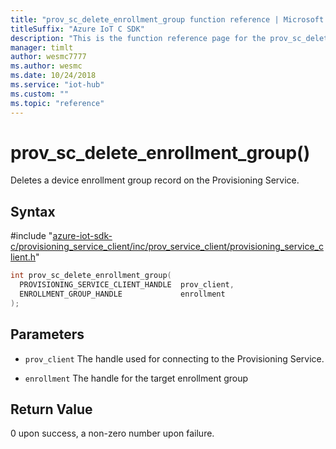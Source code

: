 ```yaml
---                             
title: "prov_sc_delete_enrollment_group function reference | Microsoft Docs" 
titleSuffix: "Azure IoT C SDK"            
description: "This is the function reference page for the prov_sc_delete_enrollment_group() function in the Azure IoT C SDK. This SDK is used with Azure IoT Hub and Azure IoT Hub Device Provisioning Service"            
manager: timlt                 
author: wesmc7777              
ms.author: wesmc               
ms.date: 10/24/2018                    
ms.service: "iot-hub"             
ms.custom: ""                
ms.topic: "reference"        
---                            
```


# prov_sc_delete_enrollment_group()

Deletes a device enrollment group record on the Provisioning Service.

## Syntax

\#include "[azure-iot-sdk-c/provisioning_service_client/inc/prov_service_client/provisioning_service_client.h](../provisioning-service-client-h.md)"  
```C
int prov_sc_delete_enrollment_group(
  PROVISIONING_SERVICE_CLIENT_HANDLE  prov_client,
  ENROLLMENT_GROUP_HANDLE             enrollment
);
```

## Parameters
* `prov_client` The handle used for connecting to the Provisioning Service. 

* `enrollment` The handle for the target enrollment group

## Return Value
0 upon success, a non-zero number upon failure.

